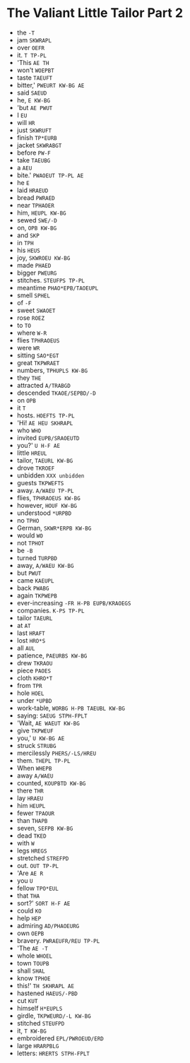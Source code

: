 # The Valiant Little Tailor Part 2

* the `-T`
* jam `SKWRAPL`
* over `OEFR`
* it. `T TP-PL`
* 'This `AE TH`
* won't `WOEPBT`
* taste `TAEUFT`
* bitter,' `PWEURT KW-BG AE`
* said `SAEUD`
* he, `E KW-BG`
* 'but `AE PWUT`
* I `EU`
* will `HR`
* just `SKWRUFT`
* finish `TP*EURB`
* jacket `SKWRABGT`
* before `PW-F`
* take `TAEUBG`
* a `AEU`
* bite.' `PWAOEUT TP-PL AE`
* he `E`
* laid `HRAEUD`
* bread `PWRAED`
* near `TPHAOER`
* him, `HEUPL KW-BG`
* sewed `SWE/-D`
* on, `OPB KW-BG`
* and `SKP`
* in `TPH`
* his `HEUS`
* joy, `SKWROEU KW-BG`
* made `PHAED`
* bigger `PWEURG`
* stitches. `STEUFPS TP-PL`
* meantime `PHAO*EPB/TAOEUPL`
* smell `SPHEL`
* of `-F`
* sweet `SWAOET`
* rose `ROEZ`
* to `TO`
* where `W-R`
* flies `TPHRAOEUS`
* were `WR`
* sitting `SAO*EGT`
* great `TKPWRAET`
* numbers, `TPHUPLS KW-BG`
* they `THE`
* attracted `A/TRABGD`
* descended `TKAOE/SEPBD/-D`
* on `OPB`
* it `T`
* hosts. `HOEFTS TP-PL`
* 'Hi! `AE HEU SKHRAPL`
* who `WHO`
* invited `EUPB/SRAOEUTD`
* you?' `U H-F AE`
* little `HREUL`
* tailor, `TAEURL KW-BG`
* drove `TKROEF`
* unbidden `XXX unbidden`
* guests `TKPWEFTS`
* away. `A/WAEU TP-PL`
* flies, `TPHRAOEUS KW-BG`
* however, `HOUF KW-BG`
* understood `*URPBD`
* no `TPHO`
* German, `SKWR*ERPB KW-BG`
* would `WO`
* not `TPHOT`
* be `-B`
* turned `TURPBD`
* away, `A/WAEU KW-BG`
* but `PWUT`
* came `KAEUPL`
* back `PWABG`
* again `TKPWEPB`
* ever-increasing `-FR H-PB EUPB/KRAOEGS`
* companies. `K-PS TP-PL`
* tailor `TAEURL`
* at `AT`
* last `HRAFT`
* lost `HRO*S`
* all `AUL`
* patience, `PAEURBS KW-BG`
* drew `TKRAOU`
* piece `PAOES`
* cloth `KHRO*T`
* from `TPR`
* hole `HOEL`
* under `*UPBD`
* work-table, `WORBG H-PB TAEUBL KW-BG`
* saying: `SAEUG STPH-FPLT`
* 'Wait, `AE WAEUT KW-BG`
* give `TKPWEUF`
* you,' `U KW-BG AE`
* struck `STRUBG`
* mercilessly `PHERS/-LS/HREU`
* them. `THEPL TP-PL`
* When `WHEPB`
* away `A/WAEU`
* counted, `KOUPBTD KW-BG`
* there `THR`
* lay `HRAEU`
* him `HEUPL`
* fewer `TPAOUR`
* than `THAPB`
* seven, `SEFPB KW-BG`
* dead `TKED`
* with `W`
* legs `HREGS`
* stretched `STREFPD`
* out. `OUT TP-PL`
* 'Are `AE R`
* you `U`
* fellow `TPO*EUL`
* that `THA`
* sort?' `SORT H-F AE`
* could `KO`
* help `HEP`
* admiring `AD/PHAOEURG`
* own `OEPB`
* bravery. `PWRAEUFR/REU TP-PL`
* 'The `AE -T`
* whole `WHOEL`
* town `TOUPB`
* shall `SHAL`
* know `TPHOE`
* this!' `TH SKHRAPL AE`
* hastened `HAEUS/-PBD`
* cut `KUT`
* himself `H*EUPLS`
* girdle, `TKPWEURD/-L KW-BG`
* stitched `STEUFPD`
* it, `T KW-BG`
* embroidered `EPL/PWROEUD/ERD`
* large `HRARPBLG`
* letters: `HRERTS STPH-FPLT`
